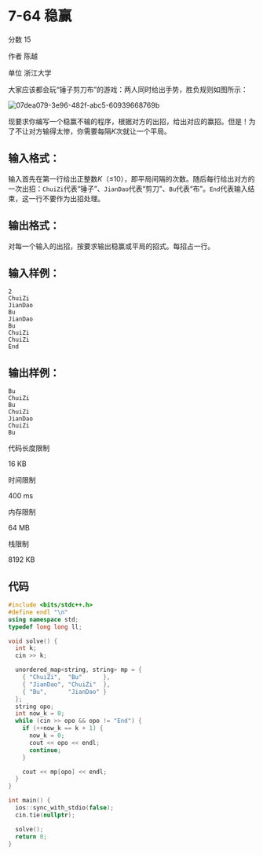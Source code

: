 # **7-64 稳赢**

分数 15

作者 陈越

单位 浙江大学

大家应该都会玩“锤子剪刀布”的游戏：两人同时给出手势，胜负规则如图所示：

![07dea079-3e96-482f-abc5-60939668769b](https://gitee.com/chen-houchao/images/raw/master/img/20250222105035758.png)

现要求你编写一个稳赢不输的程序，根据对方的出招，给出对应的赢招。但是！为了不让对方输得太惨，你需要每隔*K*次就让一个平局。

## 输入格式：

输入首先在第一行给出正整数*K*（≤10），即平局间隔的次数。随后每行给出对方的一次出招：`ChuiZi`代表“锤子”、`JianDao`代表“剪刀”、`Bu`代表“布”。`End`代表输入结束，这一行不要作为出招处理。

## 输出格式：

对每一个输入的出招，按要求输出稳赢或平局的招式。每招占一行。

## 输入样例：

```in
2
ChuiZi
JianDao
Bu
JianDao
Bu
ChuiZi
ChuiZi
End
```

## 输出样例：

```out
Bu
ChuiZi
Bu
ChuiZi
JianDao
ChuiZi
Bu
```

代码长度限制

16 KB

时间限制

400 ms

内存限制

64 MB

栈限制

8192 KB

## 代码

```cpp
#include <bits/stdc++.h>
#define endl "\n"
using namespace std;
typedef long long ll;

void solve() {
  int k;
  cin >> k;

  unordered_map<string, string> mp = {
    { "ChuiZi",  "Bu"      },
    { "JianDao", "ChuiZi"  },
    { "Bu",      "JianDao" }
  };
  string opo;
  int now_k = 0;
  while (cin >> opo && opo != "End") {
    if (++now_k == k + 1) {
      now_k = 0;
      cout << opo << endl;
      continue;
    }

    cout << mp[opo] << endl;
  }
}

int main() {
  ios::sync_with_stdio(false);
  cin.tie(nullptr);

  solve();
  return 0;
}
```

